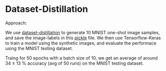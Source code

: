 # Dataset-Distillation

Approach:

We use [dataset-distillation](https://github.com/SsnL/dataset-distillation) to generate 10 MNIST one-shot image samples, and save the image-labels in this [pickle](./image_data.pkl) file. We then use Tensorflow-Keras to train a model using the synthetic images, and evaluate the performace using the MNIST testing dataset.

Traing for 50 epochs with a batch size of 10, we get an average of around 34 ± 13 % accuracy (avg of 50 runs) on the MNIST testing dataset. 
